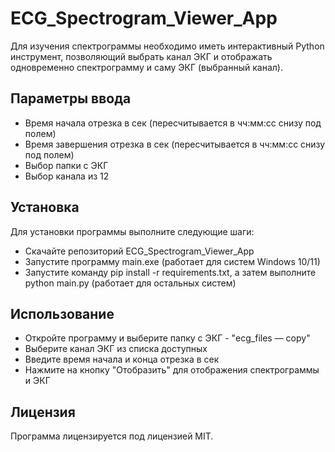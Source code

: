 # ECG_Spectrogram_Viewer_App
Для изучения спектрограммы необходимо иметь интерактивный Python инструмент, позволяющий выбрать канал ЭКГ и отображать одновременно спектрограмму и саму ЭКГ (выбранный канал).  


## Параметры ввода   

- Время начала отрезка в сек (пересчитывается в чч:мм:сс снизу под полем)  
- Время завершения отрезка в сек (пересчитывается в чч:мм:сс снизу под полем)    
- Выбор папки с ЭКГ   
- Выбор канала из 12   

## Установка   

Для установки программы выполните следующие шаги:   

- Скачайте репозиторий ECG_Spectrogram_Viewer_App   
- Запустите программу main.exe (работает для систем Windows 10/11)
- Запустите команду pip install -r requirements.txt, а затем выполните python main.py (работает для остальных систем) 

## Использование   

- Откройте программу и выберите папку с ЭКГ - "ecg_files — copy"  
- Выберите канал ЭКГ из списка доступных   
- Введите время начала и конца отрезка в сек    
- Нажмите на кнопку "Отобразить" для отображения спектрограммы и ЭКГ   

## Лицензия   

Программа лицензируется под лицензией MIT.
